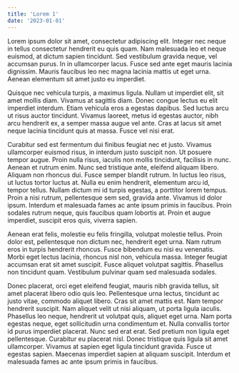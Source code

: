 ```yaml
---
title: 'Lorem 1'
date: '2023-01-01'
---
```


Lorem ipsum dolor sit amet, consectetur adipiscing elit. Integer nec neque in tellus consectetur hendrerit eu quis quam. Nam malesuada leo et neque euismod, at dictum sapien tincidunt. Sed vestibulum gravida neque, vel accumsan purus. In in ullamcorper lacus. Fusce sed ante eget mauris lacinia dignissim. Mauris faucibus leo nec magna lacinia mattis ut eget urna. Aenean elementum sit amet justo eu imperdiet.

Quisque nec vehicula turpis, a maximus ligula. Nullam ut imperdiet elit, sit amet mollis diam. Vivamus at sagittis diam. Donec congue lectus eu elit imperdiet interdum. Etiam vehicula eros a egestas dapibus. Sed luctus arcu ut risus auctor tincidunt. Vivamus laoreet, metus id egestas auctor, nibh arcu hendrerit ex, a semper massa augue vel ante. Cras at lacus sit amet neque lacinia tincidunt quis at massa. Fusce vel nisi erat.

Curabitur sed est fermentum dui finibus feugiat nec et justo. Vivamus ullamcorper euismod risus, in interdum justo suscipit non. Ut posuere tempor augue. Proin nulla risus, iaculis non mollis tincidunt, facilisis in nunc. Aenean et rutrum enim. Nunc sed tristique ante, eleifend aliquam libero. Aliquam non rhoncus dui. Fusce semper blandit rutrum. In luctus leo risus, ut luctus tortor luctus at. Nulla eu enim hendrerit, elementum arcu id, tempor tellus. Nullam dictum mi id turpis egestas, a porttitor lorem tempus. Proin a nisi rutrum, pellentesque sem sed, gravida ante. Vivamus id dolor ipsum. Interdum et malesuada fames ac ante ipsum primis in faucibus. Proin sodales rutrum neque, quis faucibus quam lobortis at. Proin et augue imperdiet, suscipit eros quis, viverra sapien.

Aenean erat felis, molestie eu felis fringilla, volutpat molestie tellus. Proin dolor est, pellentesque non dictum nec, hendrerit eget urna. Nam rutrum eros in turpis hendrerit rhoncus. Fusce bibendum eu nisi eu venenatis. Morbi eget lectus lacinia, rhoncus nisl non, vehicula massa. Integer feugiat accumsan erat sit amet suscipit. Fusce aliquet volutpat sagittis. Phasellus non tincidunt quam. Vestibulum pulvinar quam sed malesuada sodales.

Donec placerat, orci eget eleifend feugiat, mauris nibh gravida tellus, sit amet placerat libero odio quis leo. Pellentesque urna lectus, tincidunt ac justo vitae, commodo aliquet libero. Cras sit amet mattis est. Nam tempor hendrerit suscipit. Nam aliquet velit ut nisi aliquam, ut porta ligula iaculis. Phasellus leo neque, hendrerit ut volutpat quis, aliquet eget urna. Nam porta egestas neque, eget sollicitudin urna condimentum et. Nulla convallis tortor id purus imperdiet placerat. Nunc sed erat erat. Sed pretium non ligula eget pellentesque. Curabitur eu placerat nisl. Donec tristique quis ligula sit amet ullamcorper. Vivamus at sapien eget ligula tincidunt gravida. Fusce ut egestas sapien. Maecenas imperdiet sapien at aliquam suscipit. Interdum et malesuada fames ac ante ipsum primis in faucibus.